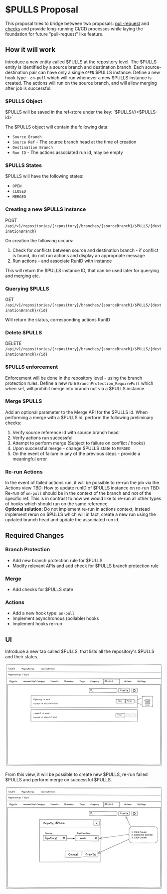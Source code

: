 # $PULLS Proposal

This proposal tries to bridge between two proposals: [pull-request](pull-request.md) and [checks](https://github.com/treeverse/lakeFS/blob/280c5b741df5e1e051958b8adde826364c6df614/design/open/branch_checks.md)
and provide long-running CI/CD processes while laying the foundation for future "pull-request" like feature.

## How it will work

Introduce a new entity called $PULLS at the repository level. The $PULLS entity is identified by a source branch and destination branch. 
Each source-destination pair can have only a single `OPEN` $PULLS instance.
Define a new hook type - `on-pull` which will run whenever a new $PULLS instance is created.
The actions will run on the source branch, and will allow merging after job is successful.

### $PULLS Object

$PULLS will be saved in the ref-store under the key: 
`$PULLS/<src-branch>/<dest-branch>/<$PULLS-id>`

The $PULLS object will contain the following data:

* `Source Branch`
* `Source Ref` - The source branch head at the time of creation
* `Destination Branch`
* `Run ID` - The actions associated run id, may be empty

### $PULLS States

$PULLS will have the following states:

* `OPEN`
* `CLOSED`
* `MERGED`

### Creating a new $PULLS instance

POST `/api/v1/repositories/{repository}/branches/{sourceBranch}/$PULLS/{destinationBranch}`

On creation the following occurs:

1. Check for conflicts between source and destination branch - if conflict is found, do not run actions and display an appropriate message
2. Run actions - and associate RunID with instance

This will return the $PULLS instance ID, that can be used later for querying and merging etc.

### Querying $PULLS

GET `/api/v1/repositories/{repository}/branches/{sourceBranch}/$PULLS/{destinationBranch}/{id}`

Will return the status, corresponding actions RunID

### Delete $PULLS

DELETE `/api/v1/repositories/{repository}/branches/{sourceBranch}/$PULLS/{destinationBranch}/{id}`

### $PULLS enforcement

Enforcement will be done in the repository level - using the branch protection rules.
Define a new rule `BranchProtection_RequirePull` which when set, will prohibit merge into branch not via a $PULLS instance.

### Merge $PULLS

Add an optional parameter to the Merge API for the $PULLS id. 
When performing a merge with a $PULLS id, perform the following preliminary checks:
1. Verify source reference id with source branch head
2. Verify actions run successful
3. Attempt to perform merge (Subject to failure on conflict / hooks)
4. Upon successful merge - change $PULLS state to `MERGED`
5. On the event of failure in any of the previous steps - provide a meaningful error

### Re-run Actions

In the event of failed actions run, it will be possible to re-run the job via the Actions view
TBD: How to update runID of $PULLS instance on re-run
TBD: Re-run of `on-pull` should be in the context of the branch and not of the specific ref. This is in contrast to how we would like to re-run
all other types of hooks which should run on the same reference.  
**Optional solution:** Do not implement re-run in actions context, instead implement rerun on $PULLS which will in fact,
create a new run using the updated branch head and update the associated run id.

## Required Changes

### Branch Protection

* Add new branch protection rule for $PULLS
* Modify relevant APIs and add check for $PULLS branch protection rule

### Merge

* Add checks for $PULLS state

### Actions

* Add a new hook type: `on-pull`
* Implement asynchronous (pollable) hooks
* Implement hooks re-run

## UI

Introduce a new tab called $PULLS, that lists all the repository's $PULLS and their states.

![$PULLS view](diagrams/pulls-list.png)

From this view, it will be possible to create new $PULLS, re-run failed $PULLS and perform merge on successful $PULLS.

![$PULLS create](diagrams/pulls-create.png)

